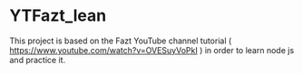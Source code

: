 # YTFazt_lean

This project is based on the Fazt YouTube channel tutorial ( https://www.youtube.com/watch?v=OVESuyVoPkI ) in order to learn node js and practice it.

